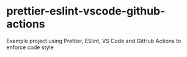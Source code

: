 # prettier-eslint-vscode-github-actions
Example project using Prettier, ESlint, VS Code and GitHub Actions to enforce code style
